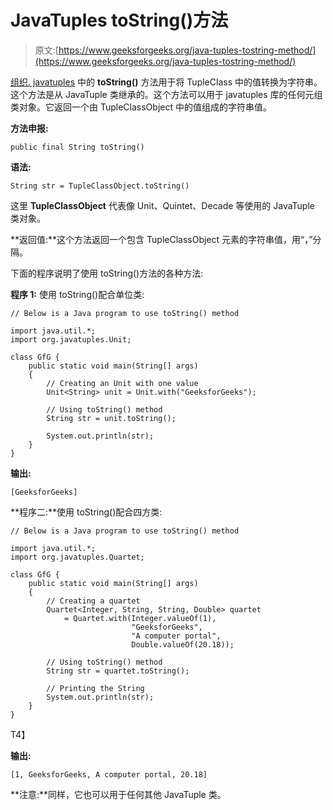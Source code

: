 # JavaTuples toString()方法

> 原文:[https://www.geeksforgeeks.org/java-tuples-tostring-method/](https://www.geeksforgeeks.org/java-tuples-tostring-method/)

[组织. javatuples](https://www.geeksforgeeks.org/javatuples-introduction/) 中的 **toString()** 方法用于将 TupleClass 中的值转换为字符串。这个方法是从 JavaTuple 类继承的。这个方法可以用于 javatuples 库的任何元组类对象。它返回一个由 TupleClassObject 中的值组成的字符串值。

**方法申报:**

```
public final String toString()
```

**语法:**

```
String str = TupleClassObject.toString()
```

这里 **TupleClassObject** 代表像 Unit、Quintet、Decade 等使用的 JavaTuple 类对象。

**返回值:**这个方法返回一个包含 TupleClassObject 元素的字符串值，用“，”分隔。

下面的程序说明了使用 toString()方法的各种方法:

**程序 1:** 使用 toString()配合单位类:

```
// Below is a Java program to use toString() method

import java.util.*;
import org.javatuples.Unit;

class GfG {
    public static void main(String[] args)
    {
        // Creating an Unit with one value
        Unit<String> unit = Unit.with("GeeksforGeeks");

        // Using toString() method
        String str = unit.toString();

        System.out.println(str);
    }
}
```

**输出:**

```
[GeeksforGeeks]
```

**程序二:**使用 toString()配合四方类:

```
// Below is a Java program to use toString() method

import java.util.*;
import org.javatuples.Quartet;

class GfG {
    public static void main(String[] args)
    {
        // Creating a quartet
        Quartet<Integer, String, String, Double> quartet
            = Quartet.with(Integer.valueOf(1),
                           "GeeksforGeeks",
                           "A computer portal",
                           Double.valueOf(20.18));

        // Using toString() method
        String str = quartet.toString();

        // Printing the String
        System.out.println(str);
    }
}
```

T4】

**输出:**

```
[1, GeeksforGeeks, A computer portal, 20.18]
```

**注意:**同样，它也可以用于任何其他 JavaTuple 类。